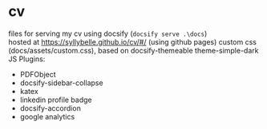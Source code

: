 # cv
files for serving my cv using docsify (```docsify serve .\docs```)  
hosted at https://syllybelle.github.io/cv/#/ (using github pages)
custom css  (docs/assets/custom.css), based on docsify-themeable theme-simple-dark
JS Plugins:
- PDFObject
- docsify-sidebar-collapse
- katex 
- linkedin profile badge
- docsify-accordion
- google analytics

